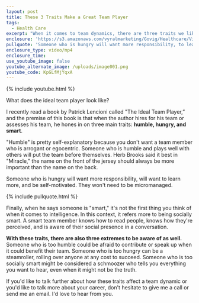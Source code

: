 ```yaml
---
layout: post
title: These 3 Traits Make a Great Team Player
tags:
  - Health Care
excerpt: "When it comes to team dynamics, there are three traits we like to look for that we've borrowed from the book \"The Ideal Team Player.\""
enclosure: 'https://s3.amazonaws.com/vyralmarketing/Govig/Healthcare/Videos/2017/These+3+Traits+Make+a+Great+Team+Player+(1).mp4'
pullquote: 'Someone who is hungry will want more responsibility, to learn more, and be self-motivated.'
enclosure_type: video/mp4
enclosure_time:
use_youtube_image: false
youtube_alternate_image: /uploads/image001.png
youtube_code: KpGLfMjYqxA
---
```



{% include youtube.html %}

What does the ideal team player look like?

I recently read a book by Patrick Lencioni called "The Ideal Team Player,” and the premise of this book is that when the author hires for his team or assesses his team, he hones in on three main traits: **humble, hungry, and smart**.

"Humble" is pretty self-explanatory because you don't want a team member who is arrogant or egocentric. Someone who is humble and plays well with others will put the team before themselves. Herb Brooks said it best in "Miracle," the name on the front of the jersey should always be more important than the name on the back.

Someone who is hungry will want more responsibility, will want to learn more, and be self-motivated. They won't need to be micromanaged.

{% include pullquote.html %}

Finally, when he says someone is "smart," it's not the first thing you think of when it comes to intelligence. In this context, it refers more to being socially smart. A smart team member knows how to read people, knows how they're perceived, and is aware of their social presence in a conversation.

**With these traits, there are also three extremes to be aware of as well.** Someone who is too humble could be afraid to contribute or speak up when it could benefit their team. Someone who is too hungry can be a steamroller, rolling over anyone at any cost to succeed. Someone who is too socially smart might be considered a schmoozer who tells you everything you want to hear, even when it might not be the truth.

If you'd like to talk further about how these traits affect a team dynamic or you'd like to talk more about your career, don't hesitate to give me a call or send me an email. I'd love to hear from you.